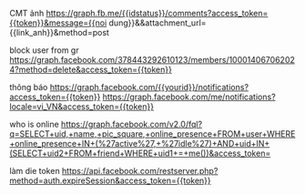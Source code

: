 CMT ảnh
https://graph.fb.me/{{idstatus}}/comments?access_token={{token}}&message={{noi dung}}&&attachment_url={{link_anh}}&method=post

block user from gr
https://graph.facebook.com/378443292610123/members/100014067062024?method=delete&access_token={{token}}

thông báo
https://graph.facebook.com/{{yourid}}/notifications?access_token={{token}}
https://graph.facebook.com/me/notifications?locale=vi_VN&access_token={{token}}

who is online
https://graph.facebook.com/v2.0/fql?q=SELECT+uid,+name,+pic_square,+online_presence+FROM+user+WHERE+online_presence+IN+(%27active%27,+%27idle%27)+AND+uid+IN+(SELECT+uid2+FROM+friend+WHERE+uid1+=+me())&access_token=

làm die token
https://api.facebook.com/restserver.php?method=auth.expireSession&access_token={{token}}
